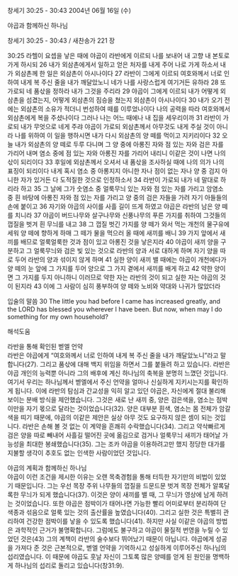 창세기 30:25 - 30:43 
2004년 06월 16일 (수)

야곱과 함께하신 하나님



창세기 30:25 - 30:43 / 새찬송가 221 장


30:25 라헬이 요셉을 낳은 때에 야곱이 라반에게 이르되 나를 보내어 내 고향 내 본토로 가게 하시되 26 내가 외삼촌에게서 일하고 얻은 처자를 내게 주어 나로 가게 하소서 내가 외삼촌께 한 일은 외삼촌이 아시나이다 27 라반이 그에게 이르되 여호와께서 너로 인하여 내게 복 주신 줄을 내가 깨달았노니 네가 나를 사랑스럽게 여기거든 유하라 28 또 가로되 네 품삯을 정하라 내가 그것을 주리라 29 야곱이 그에게 이르되 내가 어떻게 외삼촌을 섬겼는지, 어떻게 외삼촌의 짐승을 쳤는지 외삼촌이 아시나이다 30 내가 오기 전에는 외삼촌의 소유가 적더니 번성하여 떼를 이루었나이다 나의 공력을 따라 여호와께서 외삼촌에게 복을 주셨나이다 그러나 나는 어느 때에나 내 집을 세우리이까 31 라반이 가로되 내가 무엇으로 네게 주랴 야곱이 가로되 외삼촌께서 아무것도 내게 주실 것이 아니라 나를 위하여 이 일을 행하시면 내가 다시 외삼촌의 양 떼를 먹이고 지키리이다 32 오늘 내가 외삼촌의 양 떼로 두루 다니며 그 양 중에 아롱진 자와 점 있는 자와 검은 자를 가리어 내며 염소 중에 점 있는 자와 아롱진 자를 가리어 내리니 이같은 것이 나면 나의 삯이 되리이다 33 후일에 외삼촌께서 오셔서 내 품삯을 조사하실 때에 나의 의가 나의 표징이 되리이다 내게 혹시 염소 중 아롱지지 아니한 자나 점이 없는 자나 양 중 검지 아니한 자가 있거든 다 도적질한 것으로 인정하소서 34 라반이 가로되 내가 네 말대로 하리라 하고 35 그 날에 그가 숫염소 중 얼룩무늬 있는 자와 점 있는 자를 가리고 암염소 중 흰 바탕에 아롱진 자와 점 있는 자를 가리고 양 중의 검은 자들을 가려 자기 아들들의 손에 붙이고 36 자기와 야곱의 사이를 사흘 길이 뜨게 하였고 야곱은 라반의 남은 양 떼를 치니라 37 야곱이 버드나무와 살구나무와 신풍나무의 푸른 가지를 취하여 그것들의 껍질을 벗겨 흰 무늬를 내고 38 그 껍질 벗긴 가지를 양 떼가 와서 먹는 개천의 물구유에 세워 양 떼에 향하게 하매 그 떼가 물을 먹으러 올 때에 새끼를 배니 39 가지 앞에서 새끼를 배므로 얼룩얼룩한 것과 점이 있고 아롱진 것을 낳은지라 40 야곱이 새끼 양을 구분하고 그 얼룩무늬와 검은 빛 있는 것으로 라반의 양과 서로 대하게 하며 자기 양을 따로 두어 라반의 양과 섞이지 않게 하며 41 실한 양이 새끼 밸 때에는 야곱이 개천에다가 양 떼의 눈 앞에 그 가지를 두어 양으로 그 가지 곁에서 새끼를 배게 하고 42 약한 양이면 그 가지를 두지 아니하니 이러므로 약한 자는 라반의 것이 되고 실한 자는 야곱의 것이 된지라 43 이에 그 사람이 심히 풍부하여 양 떼와 노비와 약대와 나귀가 많았더라 

입술의 말씀 
30 The little you had before I came has increased greatly, and the LORD has blessed you wherever I have been. But now, when may I do something for my own household?

해석도움





라반을 통해 확인된 벧엘 언약  
라반은 야곱에게 “여호와께서 너로 인하여 내게 복 주신 줄을 내가 깨달았노니”라고 말합니다(27). 그리고 품삯에 대해 백지 위임을 하면서 그를 붙들려 하고 있습니다. 라반은 야곱 개인의 능력뿐 아니라 그의 배후에 계신 하나님의 축복을 분명히 느꼈던 것입니다. 여기서 우리는 하나님께서 벧엘에서 주신 언약을 얼마나 신실하게 지키시는지를 확인하게 됩니다. 이에 라반의 탐심과 간교성을 익히 알고 있던 야곱은, 자신에게 절대 불리해 보이는 분배 방식을 제안했습니다. 그것은 새로 난 새끼 중, 양은 검은색을, 염소는 점박이만을 자기 몫으로 달라는 것이었습니다(32). 양은 대부분 흰색, 염소는 몸 전체가 암갈색을 띠기 때문에, 야곱의 이같은 제안은 실상 아무 것도 요구하지 않은 셈이 되는 것입니다. 라반은 손해 볼 것 없는 이 계약을 흔쾌히 수락했습니다(34). 그리고 약삭빠르게 검은 양을 따로 빼내어 사흘길 떨어진 곳에 옮김으로 검거나 얼룩무늬 새끼가 태어날 가능성을 최대한 봉쇄했습니다(35). 그는 조카 야곱을 이용하려고만 했지 정당한 대가를 지불할 생각이 추호도 없는 인색한 사람이었던 것입니다.  

야곱의 계획과 함께하신 하나님  
야곱이 이런 조건을 제시한 이유는 오랜 목축경험을 통해 터득한 자기만의 비법이 있었기 때문입니다. 그는 우선 목장 주위 나무들의 껍질을 드문드문 벗겨 목장 전체가 알록달록한 무늬가 되게 했습니다(37). 이것은 양이 새끼를 밸 때, 그 무늬가 영상에 남게 하려는 것이었습니다. 또한 야곱은 점박이가 태어나면 가능한 빨리 어미로부터 분리하여 단색종과 섞음으로 얼룩 있는 것의 출산률을 높였습니다(40). 그리고 실한 것은 특별히 관리하여 건강한 점박이를 낳을 수 있도록 했습니다(41). 하지만 사실 이같은 야곱의 방법은 과학적인 근거가 불명확합니다. 그럼에도 불구하고 야곱이 물질적 번영을 누릴 수 있었던 것은(43) 그의 계책이 라반의 술수보다 뛰어났기 때문이 아닙니다. 야곱에게 성공을 가져다 준 것은 근본적으로, 벧엘 언약을 기억하시고 성실하게 이루어주신 하나님의 섭리였습니다. 이 때문에 야곱도 훗날 자신이 그토록 많은 양떼를 얻게 된 원인을 명백하게 하나님의 섭리로 돌리고 있습니다(창31:9).